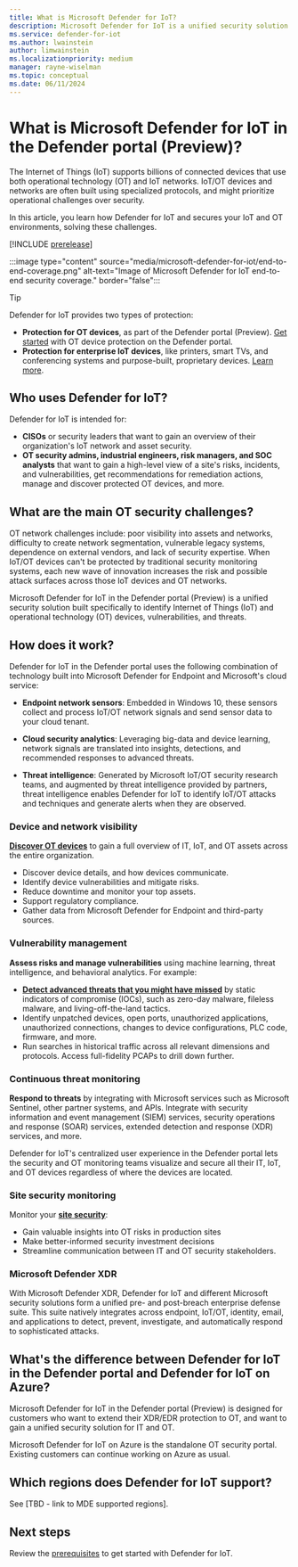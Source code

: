 ```yaml
---
title: What is Microsoft Defender for IoT?
description: Microsoft Defender for IoT is a unified security solution built specifically to identify IoT and OT devices, vulnerabilities, and threats.
ms.service: defender-for-iot
ms.author: lwainstein
author: limwainstein
ms.localizationpriority: medium
manager: rayne-wiselman
ms.topic: conceptual
ms.date: 06/11/2024
---
```


# What is Microsoft Defender for IoT in the Defender portal (Preview)?

The Internet of Things (IoT) supports billions of connected devices that use both operational technology (OT) and IoT networks. IoT/OT devices and networks are often built using specialized protocols, and might prioritize operational challenges over security.

In this article, you learn how Defender for IoT and secures your IoT and OT environments, solving these challenges.

[!INCLUDE [prerelease](../includes//prerelease.md)]

:::image type="content" source="media/microsoft-defender-for-iot/end-to-end-coverage.png" alt-text="Image of Microsoft Defender for IoT end-to-end security coverage." border="false":::

> [!TIP]
> Defender for IoT provides two types of protection:
>
> - **Protection for OT devices**, as part of the Defender portal (Preview). [Get started](get-started.md) with OT device protection on the Defender portal.
> - **Protection for enterprise IoT devices**, like printers, smart TVs, and conferencing systems and purpose-built, proprietary devices. [Learn more](/azure/defender-for-iot/organizations/eiot-sensor).

## Who uses Defender for IoT?

Defender for IoT is intended for:

- **CISOs** or security leaders that want to gain an overview of their organization's IoT network and asset security.
- **OT security admins, industrial engineers, risk managers, and SOC analysts​** that want to gain a high-level view of a site's risks, incidents, and vulnerabilities, get recommendations for remediation actions, manage and discover protected OT devices, and more.

## What are the main OT security challenges?

OT network challenges include: poor visibility into assets and networks, difficulty to create network segmentation, vulnerable legacy systems, dependence on external vendors, and lack of security expertise. When IoT/OT devices can't be protected by traditional security monitoring systems, each new wave of innovation increases the risk and possible attack surfaces across those IoT devices and OT networks.

Microsoft Defender for IoT in the Defender portal (Preview) is a unified security solution built specifically to identify Internet of Things (IoT) and operational technology (OT) devices, vulnerabilities, and threats.

## How does it work?

Defender for IoT in the Defender portal uses the following combination of technology built into Microsoft Defender for Endpoint and Microsoft's cloud service:

- **Endpoint network sensors**: Embedded in Windows 10, these sensors collect and process IoT/OT network signals and send sensor data to your cloud tenant.

- **Cloud security analytics**: Leveraging big-data and device learning, network signals are translated into insights, detections, and recommended responses to advanced threats.

- **Threat intelligence**: Generated by Microsoft IoT/OT security research teams, and augmented by threat intelligence provided by partners, threat intelligence enables Defender for IoT to identify IoT/OT attacks and techniques and generate alerts when they are observed.

### Device and network visibility

**[**Discover OT devices**](manage-devices-inventory.md)** to gain a full overview of IT, IoT, and OT assets across the entire organization.
 
- Discover device details, and how devices communicate.
- Identify device vulnerabilities and mitigate risks.
- Reduce downtime and monitor your top assets.
- Support regulatory compliance.​
- Gather data from Microsoft Defender for Endpoint and third-party sources.

### Vulnerability management

**Assess risks and manage vulnerabilities** using machine learning, threat intelligence, and behavioral analytics. For example:

- **[Detect advanced threats that you might have missed](discover-vulnerabilities.md)** by static indicators of compromise (IOCs), such as zero-day malware, fileless malware, and living-off-the-land tactics.
- Identify unpatched devices, open ports, unauthorized applications, unauthorized connections, changes to device configurations, PLC code, firmware, and more.
- Run searches in historical traffic across all relevant dimensions and protocols. Access full-fidelity PCAPs to drill down further.

### Continuous threat monitoring

**Respond to threats** by integrating with Microsoft services such as Microsoft Sentinel, other partner systems, and APIs. Integrate with security information and event management (SIEM) services, security operations and response (SOAR) services, extended detection and response (XDR) services, and more.

Defender for IoT's centralized user experience in the Defender portal lets the security and OT monitoring teams visualize and secure all their IT, IoT, and OT devices regardless of where the devices are located.

### Site security monitoring

Monitor your [**site security**](site-security-overview.md): 

- Gain valuable insights into OT risks in production sites
- Make better-informed security investment decisions​
- Streamline communication between IT and OT security stakeholders​.

### Microsoft Defender XDR

With Microsoft Defender XDR, Defender for IoT and different Microsoft security solutions form a unified pre- and post-breach enterprise defense suite. This suite natively integrates across endpoint, IoT/OT, identity, email, and applications to detect, prevent, investigate, and automatically respond to sophisticated attacks.

## What's the difference between Defender for IoT in the Defender portal and Defender for IoT on Azure?

Microsoft Defender for IoT in the Defender portal (Preview) is designed for customers who want to extend their XDR/EDR protection to OT, and want to gain a unified security solution for IT and OT.

Microsoft Defender for IoT on Azure is the standalone OT security portal. Existing customers can continue working on Azure as usual.

## Which regions does Defender for IoT support?

See [TBD - link to MDE supported regions].

## Next steps

Review the [prerequisites](prerequisites.md) to get started with Defender for IoT.